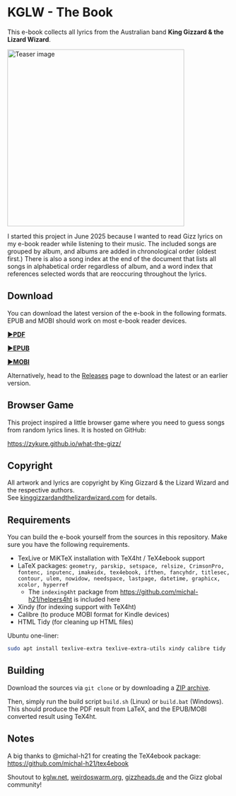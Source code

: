 # KGLW - The Book

This e-book collects all lyrics from the Australian band **King Gizzard & the Lizard Wizard**.

<img src="./teaser-image.jpg" alt="Teaser image" width="400"/>

I started this project in June 2025 because I wanted to read Gizz lyrics on my e-book reader while listening to their music.
The included songs are grouped by album, and albums are added in chronological order (oldest first.)
There is also a song index at the end of the document that lists all songs in alphabetical order regardless of album,
and a word index that references selected words that are reoccuring throughout the lyrics.

## Download

You can download the latest version of the e-book in the following formats. EPUB and MOBI should work on most e-book reader devices.

[:arrow_forward:**PDF**](https://github.com/zykure/KGLW-TheBook/raw/refs/heads/main/thebook.pdf)

[:arrow_forward:**EPUB**](https://github.com/zykure/KGLW-TheBook/raw/refs/heads/main/thebook.epub)

[:arrow_forward:**MOBI**](https://github.com/zykure/KGLW-TheBook/raw/refs/heads/main/thebook.mobi)

Alternatively, head to the [Releases](https://github.com/zykure/KGLW-TheBook/releases) page to download the latest or an earlier version.

## Browser Game

This project inspired a little browser game where you need to guess songs from random lyrics lines. It is hosted on GitHub:

https://zykure.github.io/what-the-gizz/

## Copyright

All artwork and lyrics are copyright by King Gizzard & the Lizard Wizard and the respective authors.\
See [kinggizzardandthelizardwizard.com](https://kinggizzardandthelizardwizard.com/) for details.

## Requirements

You can build the e-book yourself from the sources in this repository. Make sure you have the following requirements.

* TexLive or MiKTeX installation with TeX4ht / TeX4ebook support
* LaTeX packages: `geometry, parskip, setspace, relsize, CrimsonPro, fontenc, inputenc, imakeidx, tex4ebook, ifthen, fancyhdr, titlesec, contour, ulem, nowidow, needspace, lastpage, datetime, graphicx, xcolor, hyperref`
  * The `indexing4ht` package from https://github.com/michal-h21/helpers4ht is included here
* Xindy (for indexing support with TeX4ht)
* Calibre (to produce MOBI format for Kindle devices)
* HTML Tidy (for cleaning up HTML files)

Ubuntu one-liner:

```sh
sudo apt install texlive-extra texlive-extra-utils xindy calibre tidy
```

## Building

Download the sources via `git clone` or by downloading a [ZIP archive](https://github.com/zykure/KGLW-TheBook/archive/refs/heads/main.zip).

Then, simply run the build script `build.sh` (Linux) or `build.bat` (Windows).\
This should produce the PDF result from LaTeX, and the EPUB/MOBI converted result using TeX4ht.

## Notes

A big thanks to @michal-h21 for creating the TeX4ebook package: https://github.com/michal-h21/tex4ebook

Shoutout to [kglw.net](https://kglw.net), [weirdoswarm.org](https://weirdoswarm.org), [gizzheads.de](https://gizzheads.de) and the Gizz global community!

